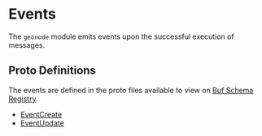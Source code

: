 # Events

The `geonode` module emits events upon the successful execution of messages.

## Proto Definitions

The events are defined in the proto files available to view on [Buf Schema Registry](https://buf.build/chora/mods).

<!-- listed alphabetically -->

- [EventCreate](https://buf.build/chora/mods/docs/main:chora.geonode.v1#chora.geonode.v1.EventCreate)
- [EventUpdate](https://buf.build/chora/mods/docs/main:chora.geonode.v1#chora.geonode.v1.EventUpdate)
